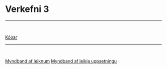 # Verkefni 3

---

<br>

[Kóðar]()

---

<br>

[Myndband af leiknum](https://youtu.be/26wXm-SSYks)
[Myndband af leikja uppsetningu](https://youtu.be/zHkTfi3cF1E)

